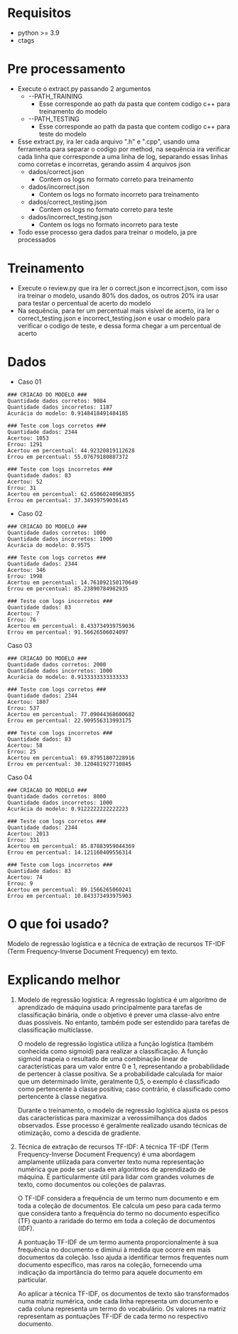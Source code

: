 # Requisitos

- python >= 3.9
- ctags

# Pre processamento

- Execute o extract.py passando 2 argumentos
    - --PATH_TRAINING
      - Esse corresponde ao path da pasta que contem codigo c++ para treinamento do modelo
    - --PATH_TESTING
      - Esse corresponde ao path da pasta que contem codigo c++ para teste do modelo
- Esse extract.py, ira ler cada arquivo ".h" e ".cpp", usando uma ferramenta para separar o codigo por method, na sequência ira verificar cada linha que corresponde a uma linha de log, separando essas linhas como corretas e incorretas, gerando assim 4 arquivos json
  - dados/correct.json
    - Contem os logs no formato correto para treinamento
  - dados/incorrect.json
      - Contem os logs no formato incorreto para treinamento
  - dados/correct_testing.json
    - Contem os logs no formato correto para teste
  - dados/incorrect_testing.json
    - Contem os logs no formato incorreto para teste
- Todo esse processo gera dados para treinar o modelo, ja pre processados

# Treinamento

- Execute o review.py que ira ler o correct.json e incorrect.json, com isso ira treinar o modelo, usando 80% dos dados, os outros 20% ira usar para testar o percentual de acerto do modelo
- Na sequência, para ter um percentual mais visivel de acerto, ira ler o correct_testing.json e incorrect_testing.json e usar o modelo para verificar o codigo de teste, e dessa forma chegar a um percentual de acerto

# Dados

- Caso 01
```
### CRIACAO DO MODELO ###
Quantidade dados corretos: 9084
Quantidade dados incorretos: 1187
Acurácia do modelo: 0.9148418491484185

### Teste com logs corretos ###
Quantidade dados: 2344
Acertou: 1053
Errou: 1291
Acertou em percentual: 44.92320819112628
Errou em percentual: 55.07679180887372

### Teste com logs incorretos ###
Quantidade dados: 83
Acertou: 52
Errou: 31
Acertou em percentual: 62.65060240963855
Errou em percentual: 37.34939759036145
```

- Caso 02
```
### CRIACAO DO MODELO ###
Quantidade dados corretos: 1000
Quantidade dados incorretos: 1000
Acurácia do modelo: 0.9575

### Teste com logs corretos ###
Quantidade dados: 2344
Acertou: 346
Errou: 1998
Acertou em percentual: 14.761092150170649
Errou em percentual: 85.23890784982935

### Teste com logs incorretos ###
Quantidade dados: 83
Acertou: 7
Errou: 76
Acertou em percentual: 8.433734939759036
Errou em percentual: 91.56626506024097
```

Caso 03
```
### CRIACAO DO MODELO ###
Quantidade dados corretos: 2000
Quantidade dados incorretos: 1000
Acurácia do modelo: 0.9133333333333333

### Teste com logs corretos ###
Quantidade dados: 2344
Acertou: 1807
Errou: 537
Acertou em percentual: 77.09044368600682
Errou em percentual: 22.909556313993175

### Teste com logs incorretos ###
Quantidade dados: 83
Acertou: 58
Errou: 25
Acertou em percentual: 69.87951807228916
Errou em percentual: 30.120481927710845
```

Caso 04
```
### CRIACAO DO MODELO ###
Quantidade dados corretos: 8000
Quantidade dados incorretos: 1000
Acurácia do modelo: 0.9122222222222223

### Teste com logs corretos ###
Quantidade dados: 2344
Acertou: 2013
Errou: 331
Acertou em percentual: 85.87883959044369
Errou em percentual: 14.121160409556314

### Teste com logs incorretos ###
Quantidade dados: 83
Acertou: 74
Errou: 9
Acertou em percentual: 89.1566265060241
Errou em percentual: 10.843373493975903
```

# O que foi usado?

Modelo de regressão logística e a técnica de extração de recursos TF-IDF (Term Frequency-Inverse Document Frequency) em texto.

# Explicando melhor

1. Modelo de regressão logística:
   A regressão logística é um algoritmo de aprendizado de máquina usado principalmente para tarefas de classificação binária, onde o objetivo é prever uma classe-alvo entre duas possíveis. No entanto, também pode ser estendido para tarefas de classificação multiclasse.

   O modelo de regressão logística utiliza a função logística (também conhecida como sigmoid) para realizar a classificação. A função sigmoid mapeia o resultado de uma combinação linear de características para um valor entre 0 e 1, representando a probabilidade de pertencer à classe positiva. Se a probabilidade calculada for maior que um determinado limite, geralmente 0,5, o exemplo é classificado como pertencente à classe positiva; caso contrário, é classificado como pertencente à classe negativa.

   Durante o treinamento, o modelo de regressão logística ajusta os pesos das características para maximizar a verossimilhança dos dados observados. Esse processo é geralmente realizado usando técnicas de otimização, como a descida de gradiente.

2. Técnica de extração de recursos TF-IDF:
   A técnica TF-IDF (Term Frequency-Inverse Document Frequency) é uma abordagem amplamente utilizada para converter texto numa representação numérica que pode ser usada em algoritmos de aprendizado de máquina. É particularmente útil para lidar com grandes volumes de texto, como documentos ou coleções de palavras.

   O TF-IDF considera a frequência de um termo num documento e em toda a coleção de documentos. Ele calcula um peso para cada termo que considera tanto a frequência do termo no documento específico (TF) quanto a raridade do termo em toda a coleção de documentos (IDF).

   A pontuação TF-IDF de um termo aumenta proporcionalmente à sua frequência no documento e diminui à medida que ocorre em mais documentos da coleção. Isso ajuda a identificar termos frequentes num documento específico, mas raros na coleção, fornecendo uma indicação da importância do termo para aquele documento em particular.

   Ao aplicar a técnica TF-IDF, os documentos de texto são transformados numa matriz numérica, onde cada linha representa um documento e cada coluna representa um termo do vocabulário. Os valores na matriz representam as pontuações TF-IDF de cada termo no respectivo documento.
